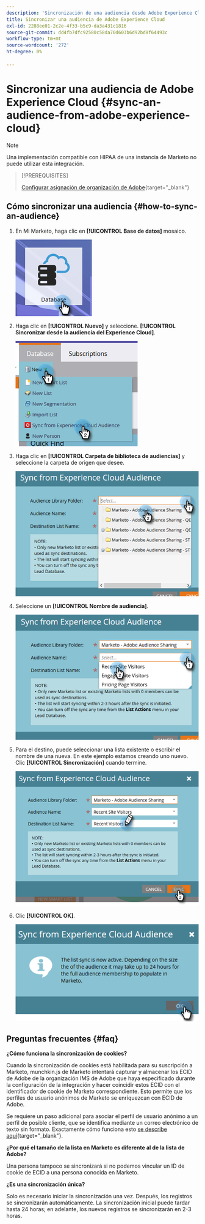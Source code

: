 ```yaml
---
description: 'Sincronización de una audiencia desde Adobe Experience Cloud: documentos de Marketo, documentación del producto'
title: Sincronizar una audiencia de Adobe Experience Cloud
exl-id: 2288ee01-2c2e-4f33-b5c9-da3a431c1816
source-git-commit: dd4fb7dfc92580c58da70d603b6d92bd8f64493c
workflow-type: tm+mt
source-wordcount: '272'
ht-degree: 0%

---
```


# Sincronizar una audiencia de Adobe Experience Cloud {#sync-an-audience-from-adobe-experience-cloud}

>[!NOTE]
>
>Una implementación compatible con HIPAA de una instancia de Marketo no puede utilizar esta integración.

>[!PREREQUISITES]
>
>[Configurar asignación de organización de Adobe](/help/marketo/product-docs/adobe-experience-cloud-integrations/set-up-adobe-organization-mapping.md){target="_blank"}

## Cómo sincronizar una audiencia {#how-to-sync-an-audience}

1. En Mi Marketo, haga clic en **[!UICONTROL Base de datos]** mosaico.

   ![](assets/sync-an-audience-from-adobe-experience-cloud-1.png)

1. Haga clic en **[!UICONTROL Nuevo]** y seleccione. **[!UICONTROL Sincronizar desde la audiencia del Experience Cloud]**.

   ![](assets/sync-an-audience-from-adobe-experience-cloud-2.png)

1. Haga clic en **[!UICONTROL Carpeta de biblioteca de audiencias]** y seleccione la carpeta de origen que desee.

   ![](assets/sync-an-audience-from-adobe-experience-cloud-3.png)

1. Seleccione un **[!UICONTROL Nombre de audiencia]**.

   ![](assets/sync-an-audience-from-adobe-experience-cloud-4.png)

1. Para el destino, puede seleccionar una lista existente o escribir el nombre de una nueva. En este ejemplo estamos creando uno nuevo. Clic **[!UICONTROL Sincronización]** cuando termine.

   ![](assets/sync-an-audience-from-adobe-experience-cloud-5.png)

1. Clic **[!UICONTROL OK]**.

   ![](assets/sync-an-audience-from-adobe-experience-cloud-6.png)

## Preguntas frecuentes {#faq}

**¿Cómo funciona la sincronización de cookies?**

Cuando la sincronización de cookies está habilitada para su suscripción a Marketo, munchkin.js de Marketo intentará capturar y almacenar los ECID de Adobe de la organización IMS de Adobe que haya especificado durante la configuración de la integración y hacer coincidir estos ECID con el identificador de cookie de Marketo correspondiente. Esto permite que los perfiles de usuario anónimos de Marketo se enriquezcan con ECID de Adobe.

Se requiere un paso adicional para asociar el perfil de usuario anónimo a un perfil de posible cliente, que se identifica mediante un correo electrónico de texto sin formato. Exactamente cómo funciona esto [se describe aquí](/help/marketo/product-docs/reporting/basic-reporting/report-activity/tracking-anonymous-activity-and-people.md){target="_blank"}.

**¿Por qué el tamaño de la lista en Marketo es diferente al de la lista de Adobe?**

Una persona tampoco se sincronizará si no podemos vincular un ID de cookie de ECID a una persona conocida en Marketo.

**¿Es una sincronización única?**

Solo es necesario iniciar la sincronización una vez. Después, los registros se sincronizarán automáticamente. La sincronización inicial puede tardar hasta 24 horas; en adelante, los nuevos registros se sincronizarán en 2-3 horas.
